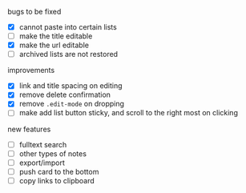 bugs to be fixed

- [x] cannot paste into certain lists
- [ ] make the title editable
- [x] make the url editable
- [ ] archived lists are not restored

improvements

- [x] link and title spacing on editing
- [x] remove delete confirmation
- [x] remove `.edit-mode` on dropping
- [ ] make add list button sticky, and scroll to the right most on clicking

new features

- [ ] fulltext search
- [ ] other types of notes
- [ ] export/import
- [ ] push card to the bottom
- [ ] copy links to clipboard